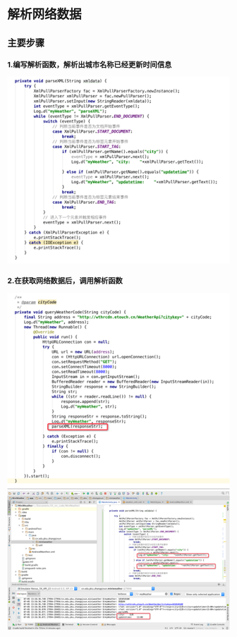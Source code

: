# 解析网络数据



## 主要步骤


### 1.编写解析函数，解析出城市名称已经更新时间信息

![](imags/06/6-2.png)


### 2.在获取网络数据后，调用解析函数

![](imags/06/6-3.png)
![](imags/06/6-1.png)


